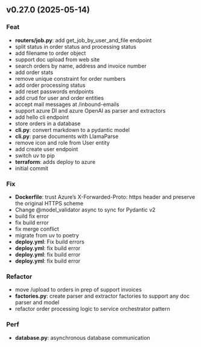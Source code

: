 ## v0.27.0 (2025-05-14)

### Feat

- **routers/job.py**: add get_job_by_user_and_file endpoint
- split status in order status and processing status
- add filename to order object
- support doc upload from web site
- search orders by name, address and invoice number
- add order stats
- remove unique constraint for order numbers
- add order processing status
- add reset passwords endpoints
- add crud for user and order entities
- accept mail messages at /inbound-emails
- support azure DI and azure OpenAI as parser and extractors
- add hello cli endpoint
- store orders in a database
- **cli.py**: convert markdown to a pydantic model
- **cli.py**: parse documents with LlamaParse
- remove icon and role from User entity
- add create user endpoint
- switch uv to pip
- **terraform**: adds deploy to azure
- initial commit

### Fix

- **Dockerfile**: trust Azure’s X-Forwarded-Proto: https header and preserve the original HTTPS scheme
- Change @model_validator async to sync for Pydantic v2
- build fix error
- fix build error
- fix merge conflict
- migrate from uv to poetry
- **deploy.yml**: Fix build errors
- **deploy.yml**: fix build error
- **deploy.yml**: fix build error
- **deploy.yml**: fix build error

### Refactor

- move /upload to orders in prep of support invoices
- **factories.py**: create parser and extractor factories to support any doc parser and model
- refactor order processing logic to service orchestrator pattern

### Perf

- **database.py**: asynchronous database communication
